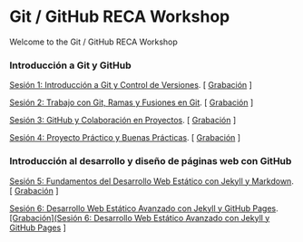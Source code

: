 # Git / GitHub RECA Workshop

Welcome to the Git / GitHub RECA Workshop

### Introducción a Git y GitHub

[Sesión 1: Introducción a Git y Control de Versiones](https://docs.google.com/presentation/d/1s_evivUa4Mas7yB1pwPr2XDAIrOHNHeEmvrNrQydbYA/edit?usp=sharing). [ [Grabación](https://drive.google.com/file/d/1JuWw30BLpeCyq0KAlGDC6G5d6d1bWoQ5/view?usp=sharing) ]

[Sesión 2: Trabajo con Git, Ramas y Fusiones en Git](https://docs.google.com/presentation/d/1zFUvLAQmnspy1pJ0Ca6KEkV9r1q05ARXWaQ85TNbzkY/edit?usp=sharing). [ [Grabación](https://drive.google.com/file/d/1JiREBs6GMjmh1CNc7u1i_rQsKnB8t3rg/view?usp=sharing)  ]
 
[Sesión 3: GitHub y Colaboración en Proyectos](https://docs.google.com/presentation/d/1acRGoaexMfWMCGj5Rzpwy2sWK14cFcuL_teNk4v2rWQ/edit?usp=sharing). [ [Grabación](https://drive.google.com/file/d/1V0-wvGWxH_Aj9XpSxytQlQkBPNx8tioz/view?usp=sharing) ]

[Sesión 4: Proyecto Práctico y Buenas Prácticas](https://docs.google.com/presentation/d/1rCYnf3rP4yu47jKye9E2nTybEwBlTCJWOueF6lo4qFw/edit?usp=sharing). [ [Grabación](https://drive.google.com/file/d/13oSFfZYaQVg36XcDEe9PbovdBj5vTjJ7/view?usp=sharing) ]




### Introducción al desarrollo y diseño de páginas web con GitHub

[Sesión 5: Fundamentos del Desarrollo Web Estático con Jekyll y Markdown](https://docs.google.com/presentation/d/1L0KnTyoUJ6mdaEnfOOIjuyFXLQqEaCAfZms8V2Ur-KU/edit?usp=drive_link). [ [Grabación](https://drive.google.com/file/d/11mW--gMCNrB9KFFfuJWzWMlV30CFqjqP/view?usp=sharing) ]

[Sesión 6: Desarrollo Web Estático Avanzado con Jekyll y GitHub Pages](https://docs.google.com/presentation/d/1ktosvRrzEK90OTaig3gfpiCd4nLESSZPF8Xb9oC7-hM/edit?usp=sharing). [ [Grabación](Sesión 6: Desarrollo Web Estático Avanzado con Jekyll y GitHub Pages](https://drive.google.com/file/d/1L1CIhjIVk73u_KkJ10RvTE0VnJQLOKXs/view?usp=sharing) ]

